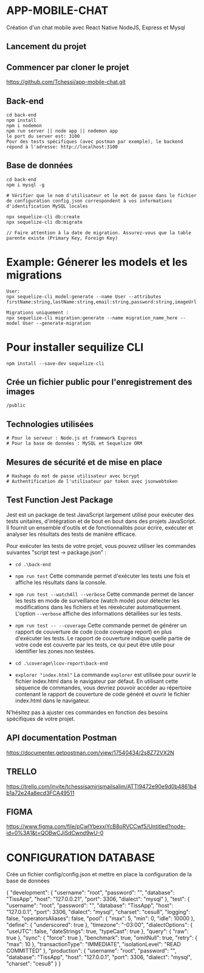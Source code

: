 # APP-MOBILE-CHAT

Création d'un chat mobile avec React Native NodeJS, Express et Mysql

## Lancement du projet

## Commencer par cloner le projet

https://github.com/Tchessi/app-mobile-chat.git


## Back-end

```
cd back-end
npm install
npm i nodemon
npm run server || node app || nodemon app
le port du server est: 3100
Pour des tests spécifiques (avec postman par exemple), le backend répond à l'adresse: http://localhost:3100

```

## Base de données

```
cd back-end
npm i mysql -g 

# Vérifier que le nom d'utilisateur et le mot de passe dans le fichier de configuration config.json correspondent à vos informations d'identification MySQL locales

npx sequelize-cli db:create
npx sequelize-cli db:migrate

// Faire attention à la date de migration. Assurez-vous que la table parente existe (Primary Key, Foreign Key)

```

# Example: Génerer les models et les migrations

```
User:
npx sequelize-cli model:generate --name User --attributes firstName:string,lastName:string,email:string,password:string,imageUrl:string,deleted:boolean,isOnline:boolean,admin:boolean

Migrations uniquement : 
npx sequelize-cli migration:generate --name migration_name_here --model User --generate-migration
```

# Pour installer sequilize CLI

```
npm install --save-dev sequelize-cli
```

## Crée un fichier public pour l'enregistrement des images

```
/public
```

## Technologies utilisées

```
# Pour le serveur : Node.js et framework Express
# Pour la base de données : MySQL et Sequelize ORM

```

## Mesures de sécurité et de mise en place

```
# Hashage du mot de passe utilisateur avec bcrypt
# Authentification de l'utilisateur par token avec jsonwebtoken

```
## Test Function Jest Package
Jest est un package de test JavaScript largement utilisé pour exécuter des tests unitaires, d'intégration et de bout en bout dans des projets JavaScript. Il fournit un ensemble d'outils et de fonctionnalités pour écrire, exécuter et analyser les résultats des tests de manière efficace.

Pour exécuter les tests de votre projet, vous pouvez utiliser les commandes suivantes "script test -> package.json" :
- `cd .\back-end`

- `npm run test`
  Cette commande permet d'exécuter les tests une fois et affiche les résultats dans la console.

- `npm run test --watchAll --verbose`
  Cette commande permet de lancer les tests en mode de surveillance (watch mode) pour détecter les modifications dans les fichiers et les réexécuter automatiquement. L'option `--verbose` affiche des informations détaillées sur les tests.
- `npm run test -- --coverage`
  Cette commande permet de générer un rapport de couverture de code (code coverage report) en plus d'exécuter les tests. Le rapport de couverture indique quelle partie de votre code est couverte par les tests, ce qui peut être utile pour identifier les zones non testées.

- `cd .\coverage\lcov-report\back-end`
- `explorer "index.html"`
  La commande `explorer` est utilisée pour ouvrir le fichier index.html dans le navigateur par défaut. En utilisant cette séquence de commandes, vous devriez pouvoir accéder au répertoire contenant le rapport de couverture de code généré et ouvrir le fichier index.html dans le navigateur.


N'hésitez pas à ajuster ces commandes en fonction des besoins spécifiques de votre projet.


## API documentation Postman
https://documenter.getpostman.com/view/17540434/2s8Z72VX2N

## TRELLO 

https://trello.com/invite/tchessisamirismailsalim/ATTI9472e90e9d0b4861b4b1a72e24a8ecd3FCA49511

## FIGMA 

https://www.figma.com/file/pCwlYbexxiYcB8oRVCCwf5/Untitled?node-id=0%3A1&t=QOBwCJjSdCwnd9wU-0


# CONFIGURATION DATABASE
Crée un fichier config/config.json et mettre en place la configuration de la base de données


{
  "development": {
    "username": "root",
    "password": "",
    "database": "TissApp",
    "host": "127.0.0.21",
    "port": 3306,
    "dialect": "mysql"
  },
  "test": {
    "username": "root",
    "password": "",
    "database": "TissApp",
    "host": "127.0.0.1",
    "port": 3306,
    "dialect": "mysql",
    "charset": "cesu8",
    "logging": false,
    "operatorsAliases": false,
    "pool": {
      "max": 5,
      "min": 0,
      "idle": 10000
    },
    "define": {
      "underscored": true
    },
    "timezone": "-03:00",
    "dialectOptions": {
      "useUTC": false,
      "dateStrings": true,
      "typeCast": true
    },
    "query": {
      "raw": true
    },
    "sync": {
      "force": true
    },
    "benchmark": true,
    "omitNull": true,
    "retry": {
      "max": 10
    },
    "transactionType": "IMMEDIATE",
    "isolationLevel": "READ COMMITTED"
  },
  "production": {
    "username": "root",
    "password": "",
    "database": "TissApp",
    "host": "127.0.0.1",
    "port": 3306,
    "dialect": "mysql",
    "charset": "cesu8"
  }
}